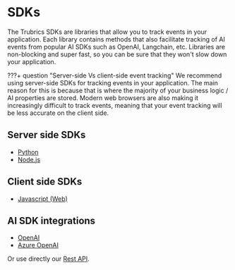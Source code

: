 # SDKs

The Trubrics SDKs are libraries that allow you to track events in your application. Each library contains methods that also facilitate tracking of AI events from popular AI SDKs such as OpenAI, Langchain, etc. Libraries are non-blocking and super fast, so you can be sure that they won't slow down your application.

???+ question "Server-side Vs client-side event tracking"
    We recommend using server-side SDKs for tracking events in your application. The main reason for this is because that is where the majority of your business logic / AI properties are stored. Modern web browsers are also making it increasingly difficult to track events, meaning that your event tracking will be less accurate on the client side.

## Server side SDKs
- [Python](python.md)
- [Node.js](node.md)

## Client side SDKs
- [Javascript (Web)](javascript.md)

## AI SDK integrations
- [OpenAI](open_ai.md)
- [Azure OpenAI](azure_openai.md)

Or use directly our [Rest API](../../api_reference/api_reference.md).

